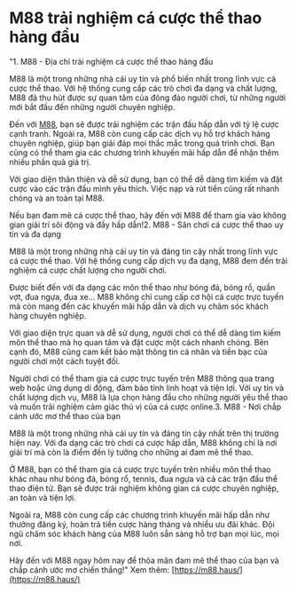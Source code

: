 # M88 trải nghiệm cá cược thể thao hàng đầu
"1. M88 - Địa chỉ trải nghiệm cá cược thể thao hàng đầu

M88 là một trong những nhà cái uy tín và phổ biến nhất trong lĩnh vực cá cược thể thao. Với hệ thống cung cấp các trò chơi đa dạng và chất lượng, M88 đã thu hút được sự quan tâm của đông đảo người chơi, từ những người mới bắt đầu đến những người chuyên nghiệp.

Đến với [M88](https://m88.haus/), bạn sẽ được trải nghiệm các trận đấu hấp dẫn với tỷ lệ cược cạnh tranh. Ngoài ra, M88 còn cung cấp các dịch vụ hỗ trợ khách hàng chuyên nghiệp, giúp bạn giải đáp mọi thắc mắc trong quá trình chơi. Bạn cũng có thể tham gia các chương trình khuyến mãi hấp dẫn để nhận thêm nhiều phần quà giá trị.

Với giao diện thân thiện và dễ sử dụng, bạn có thể dễ dàng tìm kiếm và đặt cược vào các trận đấu mình yêu thích. Việc nạp và rút tiền cũng rất nhanh chóng và an toàn tại M88.

Nếu bạn đam mê cá cược thể thao, hãy đến với M88 để tham gia vào không gian giải trí sôi động và đầy hấp dẫn!2. M88 - Sân chơi cá cược thể thao uy tín và đa dạng

M88 là một trong những nhà cái uy tín và đáng tin cậy nhất trong lĩnh vực cá cược thể thao. Với hệ thống cung cấp dịch vụ đa dạng, M88 đem đến trải nghiệm cá cược chất lượng cho người chơi.

Được biết đến với đa dạng các môn thể thao như bóng đá, bóng rổ, quần vợt, đua ngựa, đua xe... M88 không chỉ cung cấp cơ hội cá cược trực tuyến mà còn mang đến các khuyến mãi hấp dẫn và dịch vụ chăm sóc khách hàng chuyên nghiệp.

Với giao diện trực quan và dễ sử dụng, người chơi có thể dễ dàng tìm kiếm môn thể thao mà họ quan tâm và đặt cược một cách nhanh chóng. Bên cạnh đó, M88 cũng cam kết bảo mật thông tin cá nhân và tiền bạc của người chơi một cách tuyệt đối.

Người chơi có thể tham gia cá cược trực tuyến trên M88 thông qua trang web hoặc ứng dụng di động, đảm bảo tính linh hoạt và tiện lợi. Với uy tín và chất lượng dịch vụ, M88 là lựa chọn hàng đầu cho những người yêu thể thao và muốn trải nghiệm cảm giác thú vị của cá cược online.3. M88 - Nơi chắp cánh ước mơ thể thao của bạn

M88 là một trong những nhà cái uy tín và đáng tin cậy nhất trên thị trường hiện nay. Với đa dạng các trò chơi cá cược hấp dẫn, M88 không chỉ là nơi giải trí mà còn là điểm đến lý tưởng cho những ai đam mê thể thao.

Ở M88, bạn có thể tham gia cá cược trực tuyến trên nhiều môn thể thao khác nhau như bóng đá, bóng rổ, tennis, đua ngựa và cả các trận đấu thể thao điện tử. Bạn sẽ được trải nghiệm không gian cá cược chuyên nghiệp, an toàn và tiện lợi.

Ngoài ra, M88 còn cung cấp các chương trình khuyến mãi hấp dẫn như thưởng đăng ký, hoàn trả tiền cược hàng tháng và nhiều ưu đãi khác. Đội ngũ chăm sóc khách hàng của M88 luôn sẵn sàng hỗ trợ bạn mọi lúc, mọi nơi.

Hãy đến với M88 ngay hôm nay để thỏa mãn đam mê thể thao của bạn và chắp cánh ước mơ chiến thắng!"
Xem thêm: [https://m88.haus/](https://m88.haus/)